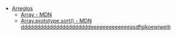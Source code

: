 - [Arreglos](https://curriculum.laboratoria.la/es/topics/javascript/04-arrays)
  - [Array - MDN](https://developer.mozilla.org/es/docs/Web/JavaScript/Reference/Global_Objects/Array/)
  - [Array.prototype.sort() - MDN ddddddddddddddddddddddeeeeeeeeeeeeeasdfgjkoewiweiti](https://developer.mozilla.org/es/docs/Web/JavaScript/Reference/Global_Objects/Array/sort)